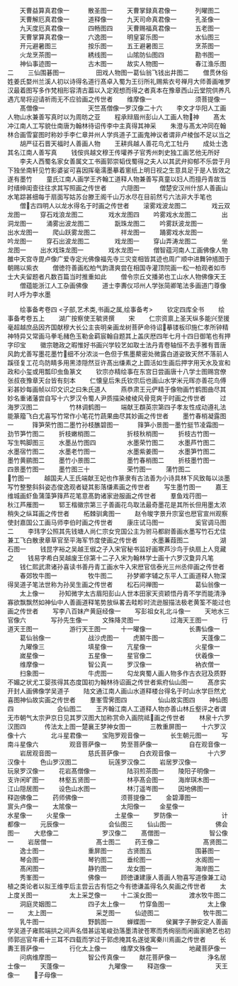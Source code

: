 <!-- { "loadSidebar": true } -->
　　天曹益算真君像一　　　散圣图一
　　天曹掌録真君像一　　　列曜图二
　　天曹解厄真君像一　　　道释像一
　　九天司命真君像一　　　孔圣像一
　　九天度厄真君像一　　　四畅图四
　　天曹赐福真君像一　　　五老图一
　　天曹掌算真君像一　　　六逸图一
　　明皇宴乐图一　　　　　水仙图三
　　开元避暑图三　　　　　按乐图一
　　五王避暑图三　　　　　烹茶图一
　　火龙烹茶图一　　　　　綉线图一
　　山隂防仙图四　　　　　勘书图一
　　神仙事迹图一　　　　　古木图一
　　故实人物图一　　　　　春江渔乐图二
　　三仙围碁图一　　　　　田戏人物图一葛仙翁飞钱出井图二
　　僧贯休俗姓姜氏婺州兰溪人初以诗得名道行髙卓入蜀为王衍所礼赐紫衣号禅月大师善画唯罗汉最着图写多作梵相形容清古葢以入定观想而得之者真本在豫章西山云堂院供养凡遇亢旱将迎请祈雨无不应验画之传世者
　　维摩像一　　　　　　　须菩提像一
　　髙僧像一　　　　　　　天竺髙僧像一罗汉像二十六
　　李文才华阳人工画人物山水兼善写真时以为周昉之亚
　　程承辩眉州彭山人工画人物神
　　髙太冲江南人工写貌仕南唐为翰林待诏传李中主真得其神采
　　朱澄与髙太冲同在翰林合画雪宴图时称妙手李仁章并州人学呉道子工画鬼神议者谓非卢棱伽不足以当之
　　胡严征石晋天福时人善画人物
　　王耕呉越人善花鸟尤工牡丹
　　成处士逸其名江南人善写真
　　钱侒呉越文穆王传瓘养子官秀州刺史独工画艺他无所好
　　李夫人西蜀名家女善属文工书画郭崇韬伐蜀得之夫人以其武弁抑郁不乐尝于月下独坐南轩见竹影婆娑可喜因挥毫濡墨摹着窻纸上明日视之生意具足于是人皆效之遂有墨竹
　　童氏江南人画学王齐翰工道释人物兼善写真童以妇人而擅丹青故当时缙绅闺壸往往求其写照画之传世者
　　六隠图一
　　僧楚安汉州什邡人善画山水笔踪甚细每于扇面写姑苏台滕王阁千山万水尽在目前然亏六法非大手笔也
　　僧古四明人以龙水得名于时画之传世者
　　滚雾戏波龙图二　　　　戏云双龙图一
　　穿石戏浪龙图二　　　　戏水龙图四
　　吟雾戏水龙图二　　　　出洞龙图一
　　涌雾出波龙图二　　　　翫珠龙图二
　　吟雾跃波龙图一　　　　出水龙图一
　　爬山跃雾龙图二　　　　祥龙图一
　　踊雾戏水龙图一　　　　吟龙图一
　　穿石出波龙图二　　　　戏龙图一
　　穿山弄涛龙图二　　　　坐龙图一
　　出水戏珠龙图一　　　　戏水龙图一
　　僧智蕴河南人工画佛像人物雒中天宫寺毘卢像广爱寺定光佛像福先寺三灾变相皆其迹也周广顺中进舞钟馗图于朝赐以紫衣
　　僧徳符善画松柏气韵潇爽尝在相国寺灌顶院画一松一柏观者如市士大夫留题者凡数百篇当时推重如此
　　僧令宗丘文播弟也工山水人物佛像天王
　　僧蕴能浙江人工杂画佛像
　　道士李夀仪邛州人学张简卿笔法多画道门尊像时人呼为李水墨






　　绘事备考卷四
<子部,艺术类,书画之属,绘事备考>
　　钦定四库全书
　　绘事备考卷五上
　　湖广按察使王毓贤撰
　　宋
　　仁宗资禀上圣天纵多能兴至援毫超越庶品因齐国献穆大长公主丧明亲画龙树菩萨命待诏摹镂板印施仁孝所钟精神特异又常画马拳毛赭色玉勒金羁宸翰自题其上盖庆厯四年七月十四日御笔也有押字印宝
　　徽宗聴政之暇惟好书画兴学较艺如取士法丹青卷轴恒不去手雅有晋唐风韵尤善写墨花墨竹细不分浓淡一色但于焦墨藂密处微露白道姿致天然不落前人蹊径复工花鸟防睛多用黑漆隠然豆许髙出缣素之上圆活如生画后押字用天水及宣和政和小玺或用瓢印虫鱼篆文
　　钦宗亦精绘事在东宫日尝画唐十八学士图赐宫僚张叔夜豫章天台皆有刻本
　　仁懐皇后朱氏钦宗后也画山水学米元晖亦善花鸟傅彩甚妙每画帧以印文识之曰朱氏道人
　　燕恭肃王元俨精于像物画竹鹤图曲尽其妙名重诸藩尝自写十六罗汉令蜀人尹质描染棱棱风骨竞爽于时画之传世者
　　过海罗汉图二　　　　　竹林调鹤图一
　　端献王頵英宗第四子孝友性成动遵礼法能篆籀飞白尤喜写竹常作小笔花竹蔬果曲尽其妙画之传世者
　　墨竹春梢凝露图一　　　箨笋荣竹图二墨竹孙枝醮碧图一　　　箨笋小景图一墨竹挺节凌霜图一　　　劲节笋竹图二
　　折枝嫩梢图二　　　　　折枝秋梢图一
　　折枝古竹图一　　　　　写生鸭脚图三
　　水墨丛竹图四　　　　　水墨荣竹图二
　　水墨芦竹图二　　　　　水墨宿竹图二
　　水墨老竹图一　　　　　水墨紫姜图一
　　水墨笋竹图二　　　　　墨竹黄鹂图二
　　墨竹小景图二　　　　　墨竹春梢图二
　　折枝墨竹图一　　　　　四景墨竹图一
　　墨竹图三十　　　　　　荣竹图一
　　蒲竹图二　　　　　　　竹图一
　　越国夫人王氏端献王妃也作篆隶有古法善为小诗具林下风致每以淡墨写竹整整斜斜姿态俊逸观者疑其影落缣素画之传世者
　　写生墨竹图一
　　嘉王维城画虾鱼蒲藻笋箨芦花笔意髙韵诸家逊服画之传世者
　　羣鱼戏荇图一　　　　　秋江芦雁图一
　　郓王楷徽宗第三子善画花鸟取法最奇墨花是其所长但用墨太浓稍失之纵耳画之传世者
　　柘棘驯禽图一
　　赵令晙字景升宗室也厯官宣州观察使封嘉国公工画马师李伯时画之传世者
　　康庄试马图一　　　　　奚官调马图二
　　李玮字公照其先钱塘人尚仁宗女兖国公主为驸马都尉善画水墨写竹石尤佳兼工飞白散隶章草官至平海军节度使画之传世者
　　水墨蒹葭图二　　　　　湖石图一
　　钱昆字裕之吴越王俶之子入宋官秘书监好画寒芦沙鸟于纨扇上人竞藏之
　　钱易字希白吴越废王倧第十二子入宋为翰林学士画十六罗汉夐异凡笔
　　钱仁熙武肃诸孙喜读书善丹青工画水牛入宋厯官信泰光三州丞倅画之传世者
　　春郊牧牛图一　　　　　牧牛图二
　　孙梦卿字辅之东平人工画道释人物深得吴道子笔法世称为孙吴生画之传世者
　　松石问禅图一　　　　　葛仙翁像一
　　太上像一
　　孙知微字太古眉阳彭山人世本田家天资颖悟丹青不学而能清浄寡欲飘飘然如神仙中人善画道释笔势放纵畧去畦畛时流逊服描法极老黄筌不能过也画之传世者
　　写李八百妹产黄庭经像一
　　写彭祖女礼北斗像一
　　天地水三官像六　　　　写孙先生像一
　　文殊降灵图一　　　　　过海天王图一
　　行道天王图一　　　　　游行天王图一
　　十一曜像一　　　　　　长夀仙像一
　　葛仙翁像一　　　　　　战沙虎图一
　　虎鬭牛图一　　　　　　天蓬像二
　　九曜像三　　　　　　　填星像一
　　亢星像一　　　　　　　火星像一
　　嵗星像一　　　　　　　五星像一
　　星官像二　　　　　　　伏羲像一
　　维摩像一　　　　　　　智公真一
　　罗汉像一　　　　　　　衲衣僧一
　　扫象图一　　　　　　　牛虎图一
　　勾龙爽蜀人画人物多作古衣冠及质野不媚之状尤工婴孩得其态度国初为翰林待诏画之传世者紫府仙山图一
　　髙彦实开封人画佛像学吴道子
　　陆文通江南人画山水道释楼台得名于时山水学巨然尤喜图神仙故实画之传世者
　　羣峯雪霁图四　　　　　仙山故实图四
　　神仙图四　　　　　　　会仙图二
　　王齐翰江南人工道释人物亦善山林丘壑评之者谓无市朝气太宗尹京日见其罗汉图大加称赏命入画院祗画之传世者
　　林泉十六罗汉图四　　　传法太上图一楚襄王梦神女图一　　　三教重屏图一
　　十六罗汉像十六　　　　北斗星君像一
　　宝陁罗观音像一　　　　长生朝元图一
　　写南斗星像六　　　　　观音菩萨像一
　　势至菩萨像一　　　　　自在观音像一
　　岩居观音图一　　　　　慈氏菩萨像一
　　白衣观音像一　　　　　十六罗汉像十
　　色山罗汉图二　　　　　玩莲罗汉像二
　　岩居罗汉像一　　　　　玩泉罗汉像一
　　花岩髙僧像一　　　　　陆羽煎茶图一
　　陵阳子明像一　　　　　支许闲旷图一
　　林壑五贤图一　　　　　林亭髙会图一
　　海岸琪木图一　　　　　江山隠居图一
　　设色山水图一　　　　　林汀遥岑图一
　　因地佛图一　　　　　　释迦佛像二
　　药师佛像一　　　　　　须菩提像二
　　金碧潭图一　　　　　　賔头卢像一
　　太隂像一　　　　　　　太阳像一
　　金星像一　　　　　　　水星像一
　　火星像一　　　　　　　土星像一
　　罗防像一　　　　　　　计都像一
　　元辰像一　　　　　　　会仙图三
　　仙山图一　　　　　　　佛会图一
　　大悲像二　　　　　　　罗汉像二
　　髙僧图一　　　　　　　智公像一
　　岩居僧一　　　　　　　髙士图二
　　药王像二　　　　　　　髙贤图二
　　逸士图一　　　　　　　重屏图一
　　古贤图五　　　　　　　围碁图一
　　琴会图一　　　　　　　琴钓图二
　　垂纶图一　　　　　　　水阁图一
　　髙闲图一　　　　　　　静钓图一
　　龙女图一　　　　　　　海岸图二
　　秀峯图一　　　　　　　佛像一
　　顾徳谦建康人善画人物喜写道像兼工动植之类论者以拟王维李后主尝云古有恺之今有徳谦盖得名久矣画之传世者
　　太上度关图一　　　　　太上采芝像一
　　十二溪女图一　　　　　渡水牧牛图二
　　洞庭灵姻图二　　　　　四子太上像一
　　竹穿鱼图一　　　　　　太上像一
　　太上图一　　　　　　　采芝图一
　　仙迹图二　　　　　　　牧牛图二
　　乳牛图一　　　　　　　野鹊图一
　　蝉蝶图一
　　侯翼字子翀安定人善画学吴道子雍熙端拱之间声名借甚运笔峻劲落墨清驶苍寒而秀绚丽而闲画家絶艺也初师郭巡官年甫十三耳不四载而学过于郭虑掩其名遂徙寓秦川焉画之传世者
　　长夀王菩萨像一　　　　行化太上像一
　　维摩文殊像一　　　　　地藏菩萨像一
　　问病维摩图一　　　　　智公传真像一
　　献花菩萨像一　　　　　浄名居士像一
　　天蓬像一　　　　　　　九曜像一
　　释迦像一　　　　　　　天王像一
　　子母像一
